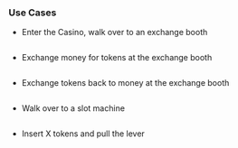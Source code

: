 ### Use Cases
 
 * Enter the Casino, walk over to an exchange booth
 ```java

 ```

 * Exchange money for tokens at the exchange booth
 ```java

 ```

 * Exchange tokens back to money at the exchange booth
 ```java

 ```

 * Walk over to a slot machine
 ```java

 ```

 * Insert X tokens and pull the lever
 ```java
 
 ```
